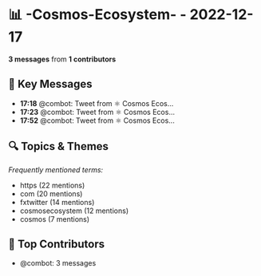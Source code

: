# 📊 -Cosmos-Ecosystem- - 2022-12-17
**3 messages** from **1 contributors**

## 💬 Key Messages
- **17:18** @combot: [‌‌‌‌‎⁠](https://twitter.com/CosmosEcosystem/status/1604164209335758849)Tweet from ⚛️ Cosmos Ecos...
- **17:23** @combot: [‌‌‌‌‎⁠](https://twitter.com/CosmosEcosystem/status/1604165494025891840)Tweet from ⚛️ Cosmos Ecos...
- **17:52** @combot: [‌‌‌‌‎⁠](https://twitter.com/CosmosEcosystem/status/1604172734338334720)Tweet from ⚛️ Cosmos Ecos...

## 🔍 Topics & Themes
*Frequently mentioned terms:*
- https (22 mentions)
- com (20 mentions)
- fxtwitter (14 mentions)
- cosmosecosystem (12 mentions)
- cosmos (7 mentions)

## 👥 Top Contributors
- @combot: 3 messages